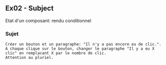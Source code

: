 ## Ex02 - Subject

Etat d'un composant: rendu conditionnel

### Sujet

```
Créer un bouton et un paragraphe: "Il n'y a pas encore eu de clic.".
A chaque clique sur le bouton, changer le paragraphe "Il y a eu X clic" en remplacant X par le nombre de clic.
Attention au pluriel.
```